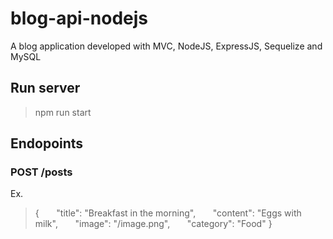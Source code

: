 # blog-api-nodejs
A blog application developed with MVC, NodeJS, ExpressJS, Sequelize and MySQL 

## Run server
> npm run start

## Endopoints  
### POST /posts
Ex.
> {
>&nbsp;&nbsp;&nbsp;&nbsp;&nbsp;&nbsp;"title": "Breakfast in the morning",
>&nbsp;&nbsp;&nbsp;&nbsp;&nbsp;&nbsp;"content": "Eggs with milk",
>&nbsp;&nbsp;&nbsp;&nbsp;&nbsp;&nbsp;"image": "/image.png",
>&nbsp;&nbsp;&nbsp;&nbsp;&nbsp;&nbsp;"category": "Food"
> }